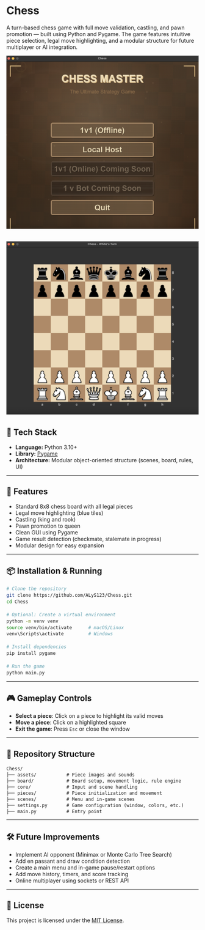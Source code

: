 # Chess

A turn-based chess game with full move validation, castling, and pawn promotion — built using Python and Pygame. The game features intuitive piece selection, legal move highlighting, and a modular structure for future multiplayer or AI integration.

![Chess Screenshot](assets/images/MenuSS.png)

![Chess Screenshot](assets/images/GameSS.png)
---

## 🧠 Tech Stack

- **Language:** Python 3.10+
- **Library:** [Pygame](https://www.pygame.org/)
- **Architecture:** Modular object-oriented structure (scenes, board, rules, UI)

---

## 🚀 Features

- Standard 8x8 chess board with all legal pieces  
- Legal move highlighting (blue tiles)  
- Castling (king and rook)  
- Pawn promotion to queen  
- Clean GUI using Pygame  
- Game result detection (checkmate, stalemate in progress)  
- Modular design for easy expansion

---

## 📦 Installation & Running

```bash
# Clone the repository
git clone https://github.com/ALyS123/Chess.git
cd Chess

# Optional: Create a virtual environment
python -m venv venv
source venv/bin/activate      # macOS/Linux
venv\Scripts\activate         # Windows

# Install dependencies
pip install pygame

# Run the game
python main.py
```

---

## 🎮 Gameplay Controls

- **Select a piece**: Click on a piece to highlight its valid moves  
- **Move a piece**: Click on a highlighted square  
- **Exit the game**: Press `Esc` or close the window  

---

## 📁 Repository Structure

```text
Chess/
├── assets/           # Piece images and sounds
├── board/            # Board setup, movement logic, rule engine
├── core/             # Input and scene handling
├── pieces/           # Piece initialization and movement
├── scenes/           # Menu and in-game scenes
├── settings.py       # Game configuration (window, colors, etc.)
├── main.py           # Entry point
```

---

## 🛠 Future Improvements

- Implement AI opponent (Minimax or Monte Carlo Tree Search)  
- Add en passant and draw condition detection  
- Create a main menu and in-game pause/restart options  
- Add move history, timers, and score tracking  
- Online multiplayer using sockets or REST API  

---

## 📄 License

This project is licensed under the [MIT License](LICENSE).
